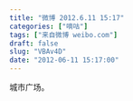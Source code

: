 ```yaml
---
title: "微博 2012.6.11 15:17"
categories: ["嘀咕"]
tags: ["来自微博 weibo.com"]
draft: false
slug: "VBAv4D"
date: "2012-06-11 15:17:00"
---
```


<p>城市广场。 ​​​​</p>
